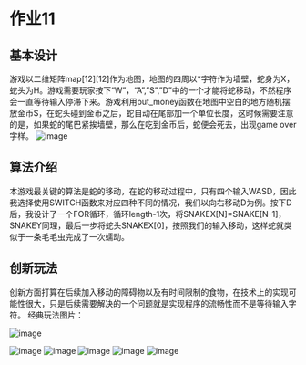 # 作业11
## 基本设计
游戏以二维矩阵map[12][12]作为地图，地图的四周以*字符作为墙壁，蛇身为X，蛇头为H。游戏需要玩家按下“W”，“A”,”S”,”D”中的一个才能将蛇移动，不然程序会一直等待输入停滞下来。游戏利用put_money函数在地图中空白的地方随机摆放金币$，在蛇头碰到金币之后，蛇自动在尾部加一个单位长度，这时候需要注意的是，如果蛇的尾巴紧挨墙壁，那么在吃到金币后，蛇便会死去，出现game over字样。
![image](http://m.qpic.cn/psb?/V102zVW74XkRgr/HH*n6p29TH7OeG96HDRXVXOsZst8cRszlrw0ETgtN6U!/b/dFIBAAAAAAAA&bo=egDrAAAAAAADB7M!&rf=viewer_4)

## 算法介绍
本游戏最关键的算法是蛇的移动，在蛇的移动过程中，只有四个输入WASD，因此我选择使用SWITCH函数来对应四种不同的情况，我们以向右移动D为例。按下D后，我设计了一个FOR循环，循环length-1次，将SNAKEX[N]=SNAKE[N-1]，SNAKEY同理，最后一步将蛇头SNAKEX[0]，按照我们的输入移动，这样蛇就类似于一条毛毛虫完成了一次蠕动。       

## 创新玩法
创新方面打算在后续加入移动的障碍物以及有时间限制的食物，在技术上的实现可能性很大，只是后续需要解决的一个问题就是实现程序的流畅性而不是等待输入字符。
经典玩法图片：

![image](http://m.qpic.cn/psb?/V102zVW74XkRgr/DKWb1bRGcRfewsnNYxMUHEwv4zXXWmHZzCNnka5c.Bs!/b/dLkAAAAAAAAA&bo=DAHQAAAAAAARF*0!&rf=viewer_4)         

![image](http://m.qpic.cn/psb?/V102zVW74XkRgr/cwtlgzfSJUjvxryhPn.6AIKzCNbtH8Zf1vQMt.EVI9I!/b/dLwAAAAAAAAA&bo=swGjAgAAAAADBzE!&rf=viewer_4)
![image](http://m.qpic.cn/psb?/V102zVW74XkRgr/CLfY5f9caVN0RSJvBWs7rc7KPbhXNWNn*lv.yF2sJqo!/b/dLoAAAAAAAAA&bo=ygNlAwAAAAADF50!&rf=viewer_4)
![image](http://m.qpic.cn/psb?/V102zVW74XkRgr/iWWdqHuuWSSEZhADwDt9Yb5OU1guBSzZVKcSkmCa8*U!/b/dDQBAAAAAAAA&bo=9QNmAwAAAAADF6E!&rf=viewer_4)
![image](http://m.qpic.cn/psb?/V102zVW74XkRgr/8ADcB7djpNBey3oYjfFxDjmLsQkhTy2pmb2BFwVFnwk!/b/dLgAAAAAAAAA&bo=OAVmAwAAAAADF2o!&rf=viewer_4)
![image](http://m.qpic.cn/psb?/V102zVW74XkRgr/5WFgtYdjoP.kijN8RAXMBwZbM5.AtIBcMQFqSiR3obM!/b/dMIAAAAAAAAA&bo=8gP3AgAAAAADFzY!&rf=viewer_4)     
